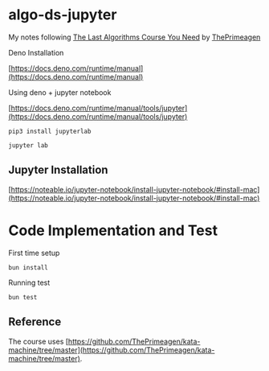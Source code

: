 # algo-ds-jupyter

My notes following [The Last Algorithms Course You Need](https://frontendmasters.com/courses/algorithms/) by [ThePrimeagen](https://twitter.com/ThePrimeagen)


Deno Installation

[https://docs.deno.com/runtime/manual](https://docs.deno.com/runtime/manual)

Using deno + jupyter notebook

[https://docs.deno.com/runtime/manual/tools/jupyter](https://docs.deno.com/runtime/manual/tools/jupyter)

```
pip3 install jupyterlab
```

```
jupyter lab
```

## Jupyter Installation

[https://noteable.io/jupyter-notebook/install-jupyter-notebook/#install-mac](https://noteable.io/jupyter-notebook/install-jupyter-notebook/#install-mac)


# Code Implementation and Test

First time setup

```
bun install
```


Running test

```
bun test
```


## Reference

The course uses [https://github.com/ThePrimeagen/kata-machine/tree/master](https://github.com/ThePrimeagen/kata-machine/tree/master). 

